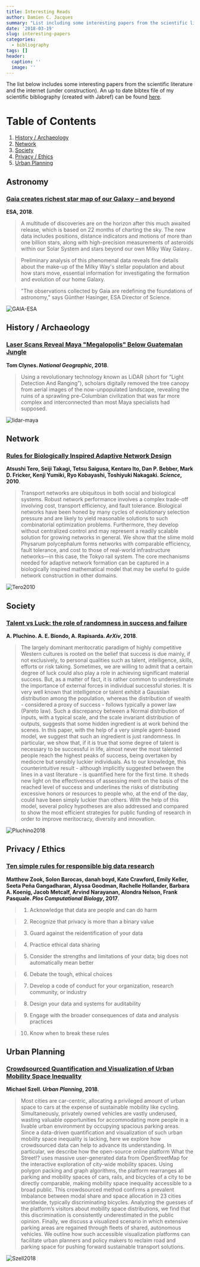 ```yaml
---
title: Interesting Reads
author: Damien C. Jacques
summary: "List including some interesting papers from the scientific literature and the internet."
date: '2018-03-19'
slug: interesting-papers
categories:
  - bibliography
tags: []
header:
  caption: ''
  image: ''
---
```


The list below includes some interesting papers from the scientific literature and the internet (under construction).
An up to date bibtex file of my scientific bibliography (created with Jabref) can be found [here](https://www.dropbox.com/preview/Research/Bibliography/Biblio).


# Table of Contents
1. [History / Archaeology](#history)
2. [Network](#network)
3. [Society](#society)
4. [Privacy / Ethics](#privacy)
5. [Urban Planning](#urban)


<a name="astronomy"></a> 
## Astronomy

### [Gaia creates richest star map of our Galaxy – and beyond](http://sci.esa.int/gaia/60192-gaia-creates-richest-star-map-of-our-galaxy-and-beyond/)

**ESA, 2018**.

>  A multitude of discoveries are on the horizon after this much awaited release, which is based on 22 months of charting the sky. The new data includes positions, distance indicators and motions of more than one billion stars, along with high-precision measurements of asteroids within our Solar System and stars beyond our own Milky Way Galaxy..

> Preliminary analysis of this phenomenal data reveals fine details about the make-up of the Milky Way's stellar population and about how stars move, essential information for investigating the formation and evolution of our home Galaxy.

> "The observations collected by Gaia are redefining the foundations of astronomy," says Günther Hasinger, ESA Director of Science.

![GAIA-ESA](/img/bibliography/ESA2018.jpg)



<a name="history"></a> 
## History / Archaeology

### [Laser Scans Reveal Maya "Megalopolis" Below Guatemalan Jungle](https://news.nationalgeographic.com/2018/02/maya-laser-lidar-guatemala-pacunam/)

**Tom Clynes. *National Geographic*, 2018**.

>  Using a revolutionary technology known as LiDAR (short for “Light Detection And Ranging”), scholars digitally removed the tree canopy from aerial images of the now-unpopulated landscape, revealing the ruins of a sprawling pre-Columbian civilization that was far more complex and interconnected than most Maya specialists had supposed.

![lidar-maya](/img/bibliography/lidar-maya.png)

<a name="network"></a>
## Network

### [Rules for Biologically Inspired Adaptive Network Design](http://science.sciencemag.org/content/327/5964/439)

**Atsushi Tero, Seiji Takagi, Tetsu Saigusa, Kentaro Ito, Dan P. Bebber, Mark D. Fricker, Kenji Yumiki, Ryo Kobayashi, Toshiyuki Nakagaki. *Science*, 2010**.

> Transport networks are ubiquitous in both social and biological systems. Robust network performance involves a complex trade-off involving cost, transport efficiency, and fault tolerance. Biological networks have been honed by many cycles of evolutionary selection pressure and are likely to yield reasonable solutions to such combinatorial optimization problems. Furthermore, they develop without centralized control and may represent a readily scalable solution for growing networks in general. We show that the slime mold Physarum polycephalum forms networks with comparable efficiency, fault tolerance, and cost to those of real-world infrastructure networks—in this case, the Tokyo rail system. The core mechanisms needed for adaptive network formation can be captured in a biologically inspired mathematical model that may be useful to guide network construction in other domains.

![Tero2010](/img/bibliography/Tero2010.png)

<a name="society"></a>
## Society

### [Talent vs Luck: the role of randomness in success and failure](https://arxiv.org/abs/1802.07068)

**A. Pluchino. A. E. Biondo, A. Rapisarda. *ArXiv*, 2018**.

> The largely dominant meritocratic paradigm of highly competitive Western cultures is rooted on the belief that success is due mainly, if not exclusively, to personal qualities such as talent, intelligence, skills, efforts or risk taking. Sometimes, we are willing to admit that a certain degree of luck could also play a role in achieving significant material success. But, as a matter of fact, it is rather common to underestimate the importance of external forces in individual successful stories. It is very well known that intelligence or talent exhibit a Gaussian distribution among the population, whereas the distribution of wealth - considered a proxy of success - follows typically a power law (Pareto law). Such a discrepancy between a Normal distribution of inputs, with a typical scale, and the scale invariant distribution of outputs, suggests that some hidden ingredient is at work behind the scenes. In this paper, with the help of a very simple agent-based model, we suggest that such an ingredient is just randomness. In particular, we show that, if it is true that some degree of talent is necessary to be successful in life, almost never the most talented people reach the highest peaks of success, being overtaken by mediocre but sensibly luckier individuals. As to our knowledge, this counterintuitive result - although implicitly suggested between the lines in a vast literature - is quantified here for the first time. It sheds new light on the effectiveness of assessing merit on the basis of the reached level of success and underlines the risks of distributing excessive honors or resources to people who, at the end of the day, could have been simply luckier than others. With the help of this model, several policy hypotheses are also addressed and compared to show the most efficient strategies for public funding of research in order to improve meritocracy, diversity and innovation.

![Pluchino2018](/img/bibliography/Pluchino2018.png)

<a name="privacy"></a>
## Privacy / Ethics

### [Ten simple rules for responsible big data research](http://journals.plos.org/ploscompbiol/article?id=10.1371/journal.pcbi.1005399)

**Matthew Zook, Solon Barocas, danah boyd, Kate Crawford, Emily Keller, Seeta Peña Gangadharan, Alyssa Goodman, Rachelle Hollander, Barbara A. Koenig, Jacob Metcalf, Arvind Narayanan, Alondra Nelson, Frank Pasquale. *Plos Computational Biology*, 2017**.

> 1. Acknowledge that data are people and can do harm

> 2. Recognize that privacy is more than a binary value

> 3. Guard against the reidentification of your data

> 4. Practice ethical data sharing

> 5. Consider the strengths and limitations of your data; big does not automatically mean better

> 6. Debate the tough, ethical choices

> 7. Develop a code of conduct for your organization, research community, or industry

> 8. Design your data and systems for auditability

> 9. Engage with the broader consequences of data and analysis practices

> 10. Know when to break these rules

<a name="urban"></a>
## Urban Planning

### [Crowdsourced Quantification and Visualization of Urban Mobility Space Inequality](https://www.cogitatiopress.com/urbanplanning/article/view/1209/)

**Michael Szell. *Urban Planning*, 2018**.

> Most cities are car-centric, allocating a privileged amount of urban space to cars at the expense of sustainable mobility like cycling. Simultaneously, privately owned vehicles are vastly underused, wasting valuable opportunities for accommodating more people in a livable urban environment by occupying spacious parking areas. Since a data-driven quantification and visualization of such urban mobility space inequality is lacking, here we explore how crowdsourced data can help to advance its understanding. In particular, we describe how the open-source online platform What the Street!? uses massive user-generated data from OpenStreetMap for the interactive exploration of city-wide mobility spaces. Using polygon packing and graph algorithms, the platform rearranges all parking and mobility spaces of cars, rails, and bicycles of a city to be directly comparable, making mobility space inequality accessible to a broad public. This crowdsourced method confirms a prevalent imbalance between modal share and space allocation in 23 cities worldwide, typically discriminating bicycles. Analyzing the guesses of the platform’s visitors about mobility space distributions, we find that this discrimination is consistently underestimated in the public opinion. Finally, we discuss a visualized scenario in which extensive parking areas are regained through fleets of shared, autonomous vehicles. We outline how such accessible visualization platforms can facilitate urban planners and policy makers to reclaim road and parking space for pushing forward sustainable transport solutions.

![Szell2018](/img/bibliography/Szell2018.png)

